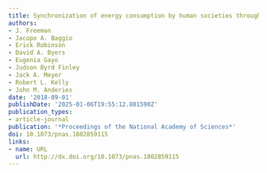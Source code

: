 ```yaml
---
title: Synchronization of energy consumption by human societies throughout the Holocene
authors:
- J. Freeman
- Jacopo A. Baggio
- Erick Robinson
- David A. Byers
- Eugenia Gayo
- Judson Byrd Finley
- Jack A. Meyer
- Robert L. Kelly
- John M. Anderies
date: '2018-09-01'
publishDate: '2025-01-06T19:55:12.881590Z'
publication_types:
- article-journal
publication: '*Proceedings of the National Academy of Sciences*'
doi: 10.1073/pnas.1802859115
links:
- name: URL
  url: http://dx.doi.org/10.1073/pnas.1802859115
---
```

